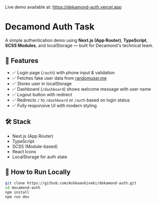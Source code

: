 Live demo available at: https://dekamond-auth.vercel.app

# Decamond Auth Task

A simple authentication demo using **Next.js (App Router)**, **TypeScript**, **SCSS Modules**, and localStorage — built for Decamond's technical team.

## 🔧 Features

- ✅ Login page (`/auth`) with phone input & validation
- ✅ Fetches fake user data from [randomuser.me](https://randomuser.me)
- ✅ Stores user in localStorage
- ✅ Dashboard (`/dashboard`) shows welcome message with user name
- ✅ Logout button with redirect
- ✅ Redirects `/` to `/dashboard` or `/auth` based on login status
- ✅ Fully responsive UI with modern styling

## 🛠️ Stack

- Next.js (App Router)
- TypeScript
- SCSS (Module-based)
- React Icons
- LocalStorage for auth state

## 🚀 How to Run Locally

```bash
git clone https://github.com/AshkaanGiveki/dekamond-auth.git
cd decamond-auth
npm install
npm run dev
